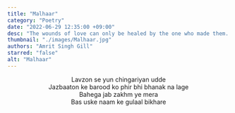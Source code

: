 ```yaml
---
title: "Malhaar"
category: "Poetry"
date: "2022-06-29 12:35:00 +09:00"
desc: "The wounds of love can only be healed by the one who made them. Join Amrit in his Malhaar where he describes his sentiments."
thumbnail: "./images/Malhaar.jpg"
authors: "Amrit Singh Gill"
starred: "false"
alt: "Malhaar"
---
```


<p style="text-align: center;align:center;">
Lavzon se yun chingariyan udde <br>
Jazbaaton ke barood ko phir bhi bhanak na lage <br>
Bahega jab zakhm ye mera <br>
Bas uske naam ke gulaal bikhare <br>
</p>
